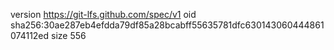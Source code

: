 version https://git-lfs.github.com/spec/v1
oid sha256:30ae287eb4efdda79df85a28bcabff55635781dfc630143060444861074112ed
size 556
